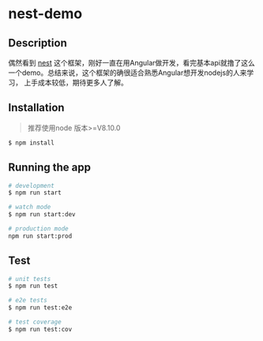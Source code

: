 # nest-demo

## Description

偶然看到 [nest](https://github.com/nestjs/nest) 这个框架，刚好一直在用Angular做开发，看完基本api就撸了这么一个demo。总结来说，这个框架的确很适合熟悉Angular想开发nodejs的人来学习，
上手成本较低，期待更多人了解。

## Installation
> 推荐使用node 版本>=V8.10.0

```bash
$ npm install
```

## Running the app

```bash
# development
$ npm run start

# watch mode
$ npm run start:dev

# production mode
npm run start:prod
```

## Test

```bash
# unit tests
$ npm run test

# e2e tests
$ npm run test:e2e

# test coverage
$ npm run test:cov
```

